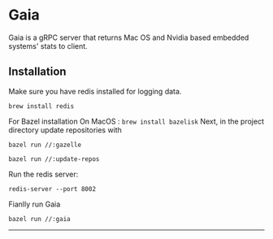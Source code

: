 # Gaia

Gaia is a gRPC server that returns Mac OS and Nvidia based embedded systems' stats to client. 

## Installation

Make sure you have redis installed for logging data. 
```
brew install redis
```

For Bazel installation On MacOS : `brew install bazelisk` 
Next, in the project directory update repositories with 
```
bazel run //:gazelle

bazel run //:update-repos
```
Run the redis server:
```
redis-server --port 8002
```

Fianlly run Gaia
```
bazel run //:gaia
```

---

